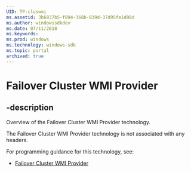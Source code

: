 ```yaml
---
UID: TP:cluswmi
ms.assetid: 3b6837b5-f894-368b-839d-37d95fe1d98d
ms.author: windowssdkdev
ms.date: 07/11/2018
ms.keywords: 
ms.prod: windows
ms.technology: windows-sdk
ms.topic: portal
archived: true
---
```


# Failover Cluster WMI Provider

## -description

Overview of the Failover Cluster WMI Provider technology.

The Failover Cluster WMI Provider technology is not associated with any headers.

For programming guidance for this technology, see:
* [Failover Cluster WMI Provider](/previous-versions/windows/desktop/cluswmi)

